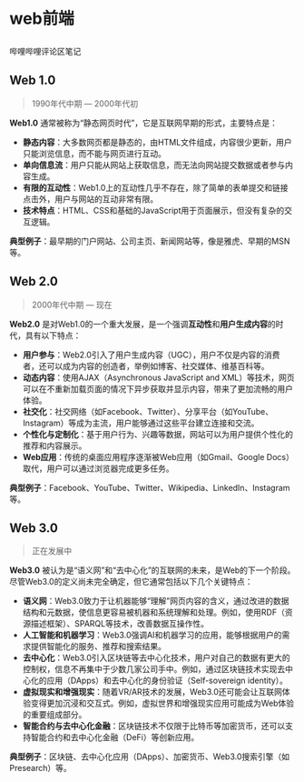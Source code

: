 # web前端
<div style="height: 10px;"></div>
<LinkBtn url="https://www.yuque.com/cessstudy/kak11d">哔哩哔哩评论区笔记</LinkBtn>

## Web 1.0
> 1990年代中期 — 2000年代初

**Web1.0** 通常被称为“静态网页时代”，它是互联网早期的形式，主要特点是：

- **静态内容**：大多数网页都是静态的，由HTML文件组成，内容很少更新，用户只能浏览信息，而不能与网页进行互动。
- **单向信息流**：用户只能从网站上获取信息，而无法向网站提交数据或者参与内容生成。
- **有限的互动性**：Web1.0上的互动性几乎不存在，除了简单的表单提交和链接点击外，用户与网站的互动非常有限。
- **技术特点**：HTML、CSS和基础的JavaScript用于页面展示，但没有复杂的交互逻辑。

**典型例子**：最早期的门户网站、公司主页、新闻网站等，像是雅虎、早期的MSN等。

## Web 2.0
> 2000年代中期 — 现在

**Web2.0** 是对Web1.0的一个重大发展，是一个强调**互动性**和**用户生成内容**的时代，具有以下特点：

- **用户参与**：Web2.0引入了用户生成内容（UGC），用户不仅是内容的消费者，还可以成为内容的创造者，举例如博客、社交媒体、维基百科等。
- **动态内容**：使用AJAX（Asynchronous JavaScript and XML）等技术，网页可以在不重新加载页面的情况下异步获取并显示内容，带来了更加流畅的用户体验。
- **社交化**：社交网络（如Facebook、Twitter）、分享平台（如YouTube、Instagram）等成为主流，用户能够通过这些平台建立连接和交流。
- **个性化与定制化**：基于用户行为、兴趣等数据，网站可以为用户提供个性化的推荐和内容展示。
- **Web应用**：传统的桌面应用程序逐渐被Web应用（如Gmail、Google Docs）取代，用户可以通过浏览器完成更多任务。

**典型例子**：Facebook、YouTube、Twitter、Wikipedia、LinkedIn、Instagram等。

## Web 3.0
> 正在发展中

**Web3.0** 被认为是“语义网”和“去中心化”的互联网的未来，是Web的下一个阶段。尽管Web3.0的定义尚未完全确定，但它通常包括以下几个关键特点：

- **语义网**：Web3.0致力于让机器能够“理解”网页内容的含义，通过改进的数据结构和元数据，使信息更容易被机器和系统理解和处理。例如，使用RDF（资源描述框架）、SPARQL等技术，改善数据互操作性。
- **人工智能和机器学习**：Web3.0强调AI和机器学习的应用，能够根据用户的需求提供智能化的服务、推荐和搜索结果。
- **去中心化**：Web3.0引入区块链等去中心化技术，用户对自己的数据有更大的控制权，信息不再集中于少数几家公司手中。例如，通过区块链技术实现去中心化的应用（DApps）和去中心化的身份验证（Self-sovereign identity）。
- **虚拟现实和增强现实**：随着VR/AR技术的发展，Web3.0还可能会让互联网体验变得更加沉浸和交互式。例如，虚拟世界和增强现实应用可能成为Web体验的重要组成部分。
- **智能合约与去中心化金融**：区块链技术不仅限于比特币等加密货币，还可以支持智能合约和去中心化金融（DeFi）等创新应用。

**典型例子**：区块链、去中心化应用（DApps）、加密货币、Web3.0搜索引擎（如Presearch）等。